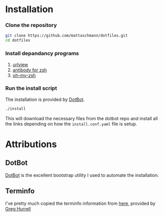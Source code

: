 # Installation

### Clone the repository
```bash
git clone https://github.com/mattaschmann/dotfiles.git
cd dotfiles
```

### Install depandancy programs
1. [urlview](https://github.com/sigpipe/urlview)
1. [antibody for zsh](https://getantibody.github.io/)
1. [oh-my-zsh](https://ohmyz.sh/)

### Run the install script
The installation is provided by [DotBot](https://github.com/anishathalye/dotbot).
```bash
./install
```

This will download the necessary files from the dotbot repo and install
all the links depending on how the `install.conf.yaml` file is setup.


# Attributions

## DotBot

[DotBot](https://github.com/anishathalye/dotbot) is the excellent bootstrap utility I used to automate the installation.

## Terminfo

I've pretty much copied the terminfo information from [here](https://github.com/wincent/wincent/tree/master/roles/terminfo),
provided by [Greg Hurrell](https://github.com/wincent)
